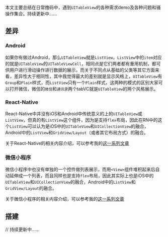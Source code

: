 本文主要总结在日常撸码中，遇到`UITableView`的各种需求demo及各种问题和骚操作集合。持续更新中......

## 差异

### Android

如果你有做过Android，那么`UITableView`就是`ListView`，`ListView`中的`item`对应的就是`UITableView`的`UITableViewCell`，相同点是它们两者都有重用机制，都可供用户进行滑动操作进行数据的展示，而关于不同点从基础的父类等其它方面来看，差异性大于相同性，其中我觉得最大的差别就是显示风格上，`UITableView`有`Group`和`Plain`样式，而`ListView`只有一个`Plain`样式，这两种的模式的区别大家可以打开微信，微信的`微信`和`通讯录`两个tabVC就是`UITableView`的两个风格展示。


### React-Native

React-Native中并没有iOS和Android中传统意义的上的`UITableView`或`ListView`，但真的有`ListView`这个组件，因为是支持`flex`布局，因此在RN中的这个`ListView`可以认为是iOS中的`UITableView`和`UICollectionView`的融合，Android中的`ListView`和`GridView/Layout`（或者其它布局方式）的融合。

关于React-Native的相关内容介绍，可以参考我的[这一系列文章](../项目/React-Native记〇.md)

### 微信小程序

微信小程序中也没有单独的一个控件做列表展示，而用`<View>`组件堆积起来后自动延伸成一个列表，而且同样也是支持`flex`布局，因此其实际上也是iOS中的`UITableView`和`UICollectionView`的融合，Android中的`ListView`和`GridView/Layout`的融合。

关于微信小程序的相关内容介绍，可以参考我的[这一系列文章](../项目/小程序初探.md)


## 搭建

// 持续更新中......
